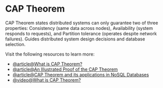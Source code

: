 # CAP Theorem

CAP Theorem states distributed systems can only guarantee two of three properties: Consistency (same data across nodes), Availability (system responds to requests), and Partition tolerance (operates despite network failures). Guides distributed system design decisions and database selection.

Visit the following resources to learn more:

- [@article@What is CAP Theorem?](https://www.bmc.com/blogs/cap-theorem/)
- [@article@An Illustrated Proof of the CAP Theorem](https://mwhittaker.github.io/blog/an_illustrated_proof_of_the_cap_theorem/)
- [@article@CAP Theorem and its applications in NoSQL Databases](https://www.ibm.com/uk-en/cloud/learn/cap-theorem)
- [@video@What is CAP Theorem?](https://www.youtube.com/watch?v=_RbsFXWRZ10)